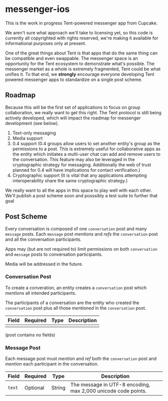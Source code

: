messenger-ios
=============

This is the work in progress Tent-powered messenger app from Cupcake.

We aren't sure what approach we'll take to licensing yet, so this code is currently all copyrighted with rights reserved, we're making it available for informational purposes only at present.

One of the great things about Tent is that apps that do the same thing can be compatible and even swappable. The messenger space is an opportunity for the Tent ecosystem to demonstrate what's possible. The messenger market as a whole is extremely fragmented, Tent could be what unifies it. To that end, we **strongly** encourage everyone developing Tent powered messenger apps to standardize on a single post scheme.

## Roadmap

Because this will be the first set of applications to focus on group collaboration, we really want to get this right. The Tent protocol is still being actively developed, which will impact the roadmap for messenger development (see below).

1. Text-only messaging
2. Media support 
3. 0.4 support (0.4 groups allow users to set another entity's group as the permissions to a post. This is extremely useful for collaborative apps as the entity which initiates a multi-user chat can add and remove users to the conversation. This feature may also be leveraged in the cryptographic strategy for messaging. Additionally the web of trust planned for 0.4 will have implications for contact verification.)
4. Cryptographic support (It is vital that any applications attempting interoperability share the same cryptographic strategy.) 


We really want to all the apps in this space to play well with each other. We'll publish a post scheme soon and posssibly a test suite to further that goal

## Post Scheme

Every conversation is composed of one `conversation` post and many `message` posts. Each `message` post _mentions_ and _refs_ the `conversation` post and all the conversation participants.

Apps may (but are not required to) limit permissions on both `conversation` and `message` posts to conversation participants.

Media will be addressed in the future.

### Conversation Post

To create a converation, an entity creates a `conversation` post which _mentions_ all intended participants.

The participants of a conversation are the entity who created the `conversation` post plus all those _mentioned_ in the `conversation` post.

| Field | Required | Type | Description |
| ----- | -------- | ---- | ----------- |
| | | |

(post contains no fields)

### Message Post

Each message post must _mention_ and _ref_ both the `conversation` post and _mention_ each participant in the conversation.

| Field | Required | Type | Description |
| ----- | -------- | ---- | ----------- |
| `text` | Optional | 	String | The message in UTF-8 encoding, max 2,000 unicode code points. |
